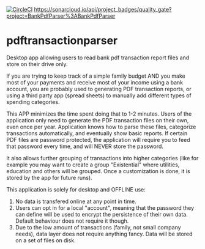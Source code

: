 [![CircleCI](https://circleci.com/gh/mariangolea/pdftransactionparser/tree/master.svg?style=svg)](https://circleci.com/gh/mariangolea/pdftransactionparser/tree/master)
https://sonarcloud.io/api/project_badges/quality_gate?project=BankPdfParser%3ABankPdfParser


# pdftransactionparser
Desktop app allowing users to read bank pdf transaction report files and store on their drive only.

If you are trying to keep track of a simple family budget AND you make most of your payments and receive most of your income using a bank account, you are probably used to generating PDF transaction reports, or using a third party app (spread sheets) to manually add different types of spending categories.

This APP minimizes the time spent doing that to 1-2 minutes. Users of the application only need to generate the PDF transaction files on their own, even once per year. Application knows how to parse these files, categorize transactions automatically, and eventually show basic reports. If certain PDF files are password protected, the application will require you to feed that password every time, and will NEVER store the password.

It also allows further grouping of transactions into higher categories (like for example you may want to create a group "Existential" where utilities,
education and others will be grouped. Once a customization is done, it is stored by the app for future runs).

This application is solely for desktop and OFFLINE use:
1. No data is transfered online at any point in time.
2. Users can opt in for a local "account", meaning that the password they can define will be used to encrypt the persistence of their own data. Default behaviour does not require it though.
3. Due to the low amount of transactions (family, not small company needs), data layer does not require anything fancy. Data will be stored on a set of files on disk.
